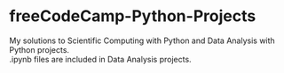 # freeCodeCamp-Python-Projects
 My solutions to Scientific Computing with Python and Data Analysis with Python projects.\
 .ipynb files are included in Data Analysis projects. 
